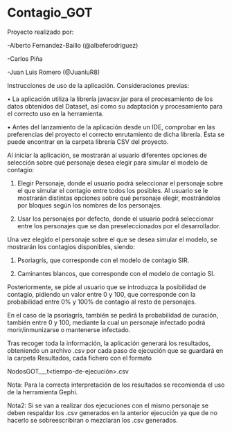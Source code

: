 # Contagio_GOT

Proyecto realizado por:

  -Alberto Fernandez-Baillo (@albeferodriguez)
  
  -Carlos Piña
  
  -Juan Luis Romero (@JuanluR8)
  

Instrucciones de uso de la aplicación.
Consideraciones previas:

•	La aplicación utiliza la librería javacsv.jar para el procesamiento de los datos obtenidos del Dataset, así como su adaptación y procesamiento para el correcto uso en la herramienta.

•	Antes del lanzamiento de la aplicación desde un IDE, comprobar en las preferencias del proyecto el correcto enrutamiento de dicha librería. Ésta se puede encontrar en la carpeta librería CSV del proyecto.

Al iniciar la aplicación, se mostrarán al usuario diferentes opciones de selección sobre qué personaje desea elegir para simular el modelo de contagio:

1.	Elegir Personaje, donde el usuario podrá seleccionar el personaje sobre el que simular el contagio entre todos los posibles. Al usuario se le mostrarán distintas opciones sobre qué personaje elegir, mostrándolos por bloques según los nombres de los personajes.

2.	Usar los personajes por defecto, donde el usuario podrá seleccionar entre los personajes que se dan preseleccionados por el desarrollador.

Una vez elegido el personaje sobre el que se desea simular el modelo, se mostrarán los contagios disponibles, siendo:

1.	Psoriagrís, que corresponde con el modelo de contagio SIR.

2.	Caminantes blancos, que corresponde con el modelo de contagio SI.

Posteriormente, se pide al usuario que se introduzca la posibilidad de contagio, pidiendo un valor entre 0 y 100, que corresponde con la probabilidad entre 0% y 100% de contagio al resto de personajes.

En el caso de la psoriagrís, también se pedirá la probabilidad de curación, también entre 0 y 100, mediante la cual un personaje infectado podrá morir/inmunizarse  o mantenerse infectado.

Tras recoger toda la información, la aplicación generará los resultados, obteniendo un archivo .csv por cada paso de ejecución que se guardará en la carpeta Resultados, cada fichero con el formato

NodosGOT_<num-infectados>_<personaje-inicial>_t<tiempo-de-ejecución>.csv

Nota: Para la correcta interpretación de los resultados se recomienda el uso de la herramienta Gephi. 

Nota2: Si se van a realizar dos ejecuciones con el mismo personaje se deben respaldar los .csv generados en la anterior ejecución ya que de no hacerlo se sobreescribiran o mezclaran los .csv generados.
